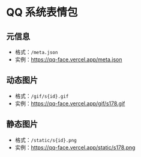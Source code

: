 # QQ 系统表情包

## 元信息

- 格式：`/meta.json`
- 实例：https://qq-face.vercel.app/meta.json

## 动态图片

- 格式：`/gif/s{id}.gif`
- 实例：https://qq-face.vercel.app/gif/s178.gif

## 静态图片

- 格式：`/static/s{id}.png`
- 实例：https://qq-face.vercel.app/static/s178.png
